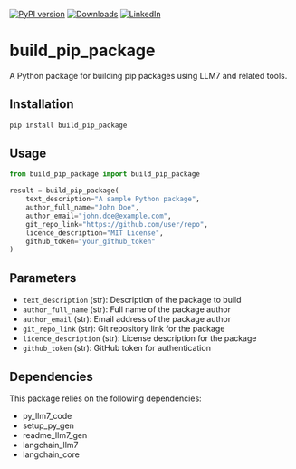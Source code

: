 [![PyPI version](https://badge.fury.io/py/build_pip_package.svg)](https://badge.fury.io/py/build_pip_package)
[![Downloads](https://static.pepy.tech/badge/build_pip_package)](https://pepy.tech/project/build_pip_package)
[![LinkedIn](https://img.shields.io/badge/LinkedIn-blue)](https://www.linkedin.com/in/eugene-evstafev-716669181/)

# build_pip_package

A Python package for building pip packages using LLM7 and related tools.

## Installation

```bash
pip install build_pip_package
```

## Usage

```python
from build_pip_package import build_pip_package

result = build_pip_package(
    text_description="A sample Python package",
    author_full_name="John Doe",
    author_email="john.doe@example.com", 
    git_repo_link="https://github.com/user/repo",
    licence_description="MIT License",
    github_token="your_github_token"
)
```

## Parameters

- `text_description` (str): Description of the package to build
- `author_full_name` (str): Full name of the package author
- `author_email` (str): Email address of the package author
- `git_repo_link` (str): Git repository link for the package
- `licence_description` (str): License description for the package
- `github_token` (str): GitHub token for authentication

## Dependencies

This package relies on the following dependencies:
- py_llm7_code
- setup_py_gen
- readme_llm7_gen
- langchain_llm7
- langchain_core